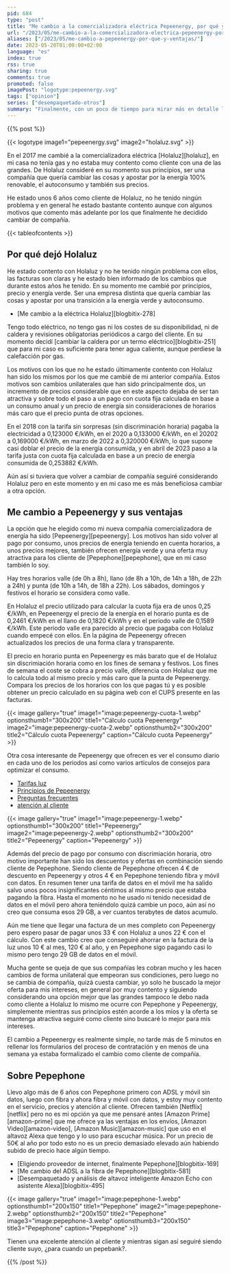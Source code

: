 ```yaml
---
pid: 684
type: "post"
title: "Me cambio a la comercializadora eléctrica Pepeenergy, por qué y ventajas"
url: "/2023/05/me-cambio-a-la-comercializadora-electrica-pepeenergy-por-que-y-ventajas/"
aliases: ["/2023/05/me-cambio-a-pepeenergy-por-que-y-ventajas/"]
date: 2023-05-20T01:00:00+02:00
language: "es"
index: true
rss: true
sharing: true
comments: true
promoted: false
imagePost: "logotype:pepeenergy.svg"
tags: ["opinion"]
series: ["desempaquetado-otros"]
summary: "Finalmente, con un poco de tiempo para mirar más en detalle la oferta de Pepeenergy como comercializadora de luz ha sido la opción a la que me he cambiado en detrimento de Holaluz tras seis años en esta última compañía. Unos cambios unilaterales, una opción de contrato muy diferente a la inicial, unos precios incrementados y la oferta de Pepeenergy junto con Pepephone de la que también soy cliente ha hecho que me cambia a Pepeenergy como compañía de luz."
---
```


{{% post %}}

{{< logotype image1="pepeenergy.svg" image2="holaluz.svg" >}}

En el 2017 me cambié a la comercializadora eléctrica [Holaluz][holaluz], en mi casa no tenía gas y no estaba muy contento como cliente con una de las grandes. De Holaluz consideré en su momento sus principios, ser una compañía que quería cambiar las cosas y apostar por la energía 100% renovable, el autoconsumo y también sus precios.

He estado unos 6 años como cliente de Holaluz, no he tenido ningún problema y en general he estado bastante contento aunque con algunos motivos que comento más adelante por los que finalmente he decidido cambiar de compañía.

{{< tableofcontents >}}

## Por qué dejó Holaluz

He estado contento con Holaluz y no he tenido ningún problema con ellos, las facturas son claras y he estado bien informado de los cambios que durante estos años he tenido. En su momento me cambié por principios, precio y energía verde. Ser una empresa distinta que quería cambiar las cosas y apostar por una transición a la energía verde y autoconsumo.

* [Me cambio a la eléctrica Holaluz][blogbitix-278]

Tengo todo eléctrico, no tengo gas ni los costes de su disponibilidad, ni de caldera y revisiones obligatorias periódicos a cargo del cliente. En su momento decidí [cambiar la caldera por un termo eléctrico][blogbitix-251] que para mi caso es suficiente para tener agua caliente, aunque perdiese la calefacción por gas.

Los motivos con los que no he estado últimamente contento con Holaluz han sido los mismos por los que me cambié de mi anterior compañía. Estos motivos son cambios unilaterales que han sido principalmente dos, un incremento de precios considerable que en este aspecto dejaba de ser tan atractiva y sobre todo el paso a un pago con cuota fija calculada en base a un consumo anual y un precio de energía sin consideraciones de horarios más caro que el precio punta de otras opciones.

En el 2018 con la tarifa sin sorpresas (sin discriminación horaria) pagaba la electricidad a 0,123000 €/kWh, en el 2020 a 0,133000 €/kWh, en el 20202 a 0,169000 €/kWh, en marzo de 2022 a 0,320000 €/kWh, lo que supone casi doblar el precio de la energía consumida, y en abril de 2023 paso a la tarifa justa con cuota fija calculada en base a un precio de energía consumida de 0,253882 €/kWh.

Aún así si tuviera que volver a cambiar de compañía seguiré considerando Holaluz pero en este momento y en mi caso me es más beneficiosa cambiar a otra opción.

## Me cambio a Pepeenergy y sus ventajas

La opción que he elegido como mi nueva compañía comercializadora de energía ha sido [Pepeenergy][pepeenergy]. Los motivos han sido volver al pago por consumo, unos precios de energía teniendo en cuenta horarios, a unos precios mejores, también ofrecen energía verde y una oferta muy atractiva para los cliente de [Pepephone][pepephone], que en mi caso también lo soy.

Hay tres horarios valle (de 0h a 8h), llano (de 8h a 10h, de 14h a 18h, de 22h a 24h) y punta (de 10h a 14h, de 18h a 22h). Los sábados, domingos y festivos el horario se considera como valle.

En Holaluz el precio utilizado para calcular la cuota fija era de unos 0,25 €/kWh, en Pepeenergy el precio de la energía en el horario punta es de 0,2461 €/kWh en el llano de 0,1820 €/kWh y en el periodo valle de 0,1589 €/kWh. Este periodo valle era parecido al precio que pagaba con Holaluz cuando empecé con ellos. En la página de Pepeenergy ofrecen actualizados los precios de una forma clara y transparente.

El precio en horario punta en Pepeenergy es más barato que el de Holaluz sin discrimiación horaria como en los fines de semana y festivos. Los fines de semana el coste se cobra a precio valle, diferencia con Holaluz que me lo calcula todo al mismo precio y más caro que la punta de Pepeenergy. Compara los precios de los horarios con los que pagas tú y es posible obtener un precio calculado en su página web con el CUPS presente en las facturas.

{{< image
    gallery="true"
    image1="image:pepeenergy-cuota-1.webp" optionsthumb1="300x200" title1="Cálculo cuota Pepeenergy"
    image2="image:pepeenergy-cuota-2.webp" optionsthumb2="300x200" title2="Cálculo cuota Pepeenergy"
    caption="Cálculo cuota Pepeenergy" >}}

Otra cosa interesante de Pepeenergy que ofrecen es ver el consumo diario en cada uno de los periodos así como varios artículos de consejos para optimizar el consumo.

* [Tarifas luz](https://www.pepeenergy.com/tarifas-luz)
* [Principios de Pepeenergy](https://www.pepeenergy.com/principios-de-pepeenergy)
* [Preguntas frecuentes](https://www.pepeenergy.com/ayuda/las-mas-frecuentes#pp-section--faq)
* [atención al cliente](https://www.pepeenergy.com/atencion-al-cliente)

{{< image
    gallery="true"
    image1="image:pepeenergy-1.webp" optionsthumb1="300x200" title1="Pepeenergy"
    image2="image:pepeenergy-2.webp" optionsthumb2="300x200" title2="Pepeenergy"
    caption="Pepeenergy" >}}

Además del precio de pago por consumo con discrimiación horaria, otro motivo importante han sido los descuentos y ofertas en combinación siendo cliente de Pepephone. Siendo cliente de Pepephone ofrecen 4 € de descuento en Pepeenergy y otros 4 € en Pepephone teniendo fibra y móvil con datos. En resumen tener una tarifa de datos en el móvil me ha salido salvo unos pocos insignificantes céntimos al mismo precio que estaba pagando la fibra. Hasta el momento no he usado ni tenido necesidad de datos en el móvil pero ahora teniéndolo quizá cambie un poco, aún así no creo que consuma esos 29 GB, a ver cuantos terabytes de datos acumulo.

Aún me tiene que llegar una factura de un mes completo con Pepeenergy pero espero pasar de pagar unos 33 € con Holaluz a unos 22 € con el cálculo. Con este cambio creo que conseguiré ahorrar en la factura de la luz unos 10 € al mes, 120 € al año, y en Pepephone sigo pagando casi lo mismo pero tengo 29 GB de datos en el móvil.

Mucha gente se queja de que sus compañías les cobran mucho y les hacen cambios de forma unilateral que empeoran sus condiciones, pero luego no se cambia de compañía, quizá cuesta cambiar, yo solo he buscado la mejor oferta para mis intereses, en general por muy contento y siguiendo considerando una opción mejor que las grandes tampoco le debo nada como cliente a Holaluz lo mismo me ocurre con Pepephone y Pepeenergy, simplemente mientras sus principios estén acorde a los míos y la oferta se mantenga atractiva seguiré como cliente sino buscaré lo mejor para mis intereses.

El cambio a Pepeenergy es realmente simple, no tarde más de 5 minutos en rellenar los formularios del proceso de contratación y en menos de una semana ya estaba formalizado el cambio como cliente de compañía.

## Sobre Pepephone

Llevo algo más de 6 años con Pepephone primero con ADSL y móvil sin datos, luego con fibra y ahora fibra y móvil con datos, y estoy muy contento en el servicio, precios y atención al cliente. Ofrecen también [Netflix][netflix] pero no es mi opción ya que me pensaré antes [Amazon Prime][amazon-prime] que me ofrece ya las ventajas en los envíos, [Amazon Video][amazon-video], [Amazon Music][amazon-music] que uso en el altavoz Alexa que tengo y lo uso para escuchar música. Por un precio de 50€ al año por todo esto no es un precio demasiado elevado aún habiendo subido de precio hace algún tiempo.

* [Eligiendo proveedor de internet, finalmente Pepephone][blogbitix-169]
* [Me cambio del ADSL a la fibra de Pepephone][blogbitix-581]
* [Desempaquetado y análisis de altavoz inteligente Amazon Echo con asistente Alexa][blogbitix-495]

{{< image
    gallery="true"
    image1="image:pepephone-1.webp" optionsthumb1="200x150" title1="Pepephone"
    image2="image:pepephone-2.webp" optionsthumb2="200x150" title2="Pepephone"
    image3="image:pepephone-3.webp" optionsthumb3="200x150" title3="Pepephone"
    caption="Pepephone" >}}

Tienen una excelente atención al cliente y mientras sigan así seguiré siendo cliente suyo, ¿para cuando un pepebank?.

{{% /post %}}

